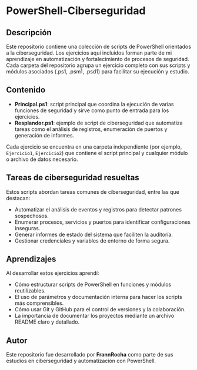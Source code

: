 # PowerShell-Ciberseguridad

## Descripción

Este repositorio contiene una colección de scripts de PowerShell orientados a la ciberseguridad. Los ejercicios aquí incluidos forman parte de mi aprendizaje en automatización y fortalecimiento de procesos de seguridad. Cada carpeta del repositorio agrupa un ejercicio completo con sus scripts y módulos asociados (.ps1, .psm1, .psd1) para facilitar su ejecución y estudio.

## Contenido

- **Principal.ps1**: script principal que coordina la ejecución de varias funciones de seguridad y sirve como punto de entrada para los ejercicios.
- **Resplandor.ps1**: ejemplo de script de ciberseguridad que automatiza tareas como el análisis de registros, enumeración de puertos y generación de informes.

Cada ejercicio se encuentra en una carpeta independiente (por ejemplo, `Ejercicio1`, `Ejercicio2`) que contiene el script principal y cualquier módulo o archivo de datos necesario.

## Tareas de ciberseguridad resueltas

Estos scripts abordan tareas comunes de ciberseguridad, entre las que destacan:

- Automatizar el análisis de eventos y registros para detectar patrones sospechosos.
- Enumerar procesos, servicios y puertos para identificar configuraciones inseguras.
- Generar informes de estado del sistema que faciliten la auditoría.
- Gestionar credenciales y variables de entorno de forma segura.

## Aprendizajes

Al desarrollar estos ejercicios aprendí:

- Cómo estructurar scripts de PowerShell en funciones y módulos reutilizables.
- El uso de parámetros y documentación interna para hacer los scripts más comprensibles.
- Cómo usar Git y GitHub para el control de versiones y la colaboración.
- La importancia de documentar los proyectos mediante un archivo README claro y detallado.

## Autor

Este repositorio fue desarrollado por **FrannRocha** como parte de sus estudios en ciberseguridad y automatización con PowerShell.
